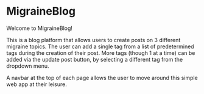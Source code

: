 # MigraineBlog
Welcome to MigraineBlog!

This is a blog platform that allows users to create posts on 3 different migraine topics.
The user can add a single tag from a list of predetermined tags during the creation of their post.
More tags (though 1 at a time) can be added via the update post button, by selecting a different tag from the dropdown menu.

A navbar at the top of each page allows the user to move around this simple web app at their leisure.
